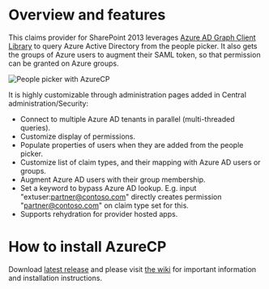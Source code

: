 # Overview and features
This claims provider for SharePoint 2013 leverages [Azure AD Graph Client Library](http://www.nuget.org/packages/Microsoft.Azure.ActiveDirectory.GraphClient/) to query Azure Active Directory from the people picker. It also gets the groups of Azure users to augment their SAML token, so that permission can be granted on Azure groups.

![People picker with AzureCP](https://cloud.githubusercontent.com/assets/8788631/9786028/28938be0-57b7-11e5-8119-ea759f5c508e.png)

It is highly customizable through administration pages added in Central administration/Security:
- Connect to multiple Azure AD tenants in parallel (multi-threaded queries). 
- Customize display of permissions. 
- Populate properties of users when they are added from the people picker. 
- Customize list of claim types, and their mapping with Azure AD users or groups. 
- Augment Azure AD users with their group membership. 
- Set a keyword to bypass Azure AD lookup. E.g. input "extuser:partner@contoso.com" directly creates permission "partner@contoso.com" on claim type set for this. 
- Supports rehydration for provider hosted apps. 

# How to install AzureCP
Download [latest release](https://raw.githubusercontent.com/Yvand/AzureCP/master/AzureCP.wsp) and please visit [the wiki](https://github.com/Yvand/AzureCP/wiki) for important information and installation instructions.
